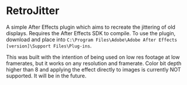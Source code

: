 # RetroJitter
A simple After Effects plugin which aims to recreate the jittering of old displays.
Requires the After Effects SDK to compile.
To use the plugin, download and place into `C:\Program Files\Adobe\Adobe After Effects [version]\Support Files\Plug-ins`.
 
This was built with the intention of being used on low res footage at low framerates, but it works on any resolution and framerate.
Color bit depth higher than 8 and applying the effect directly to images is currently NOT supported. It will be in the future.
